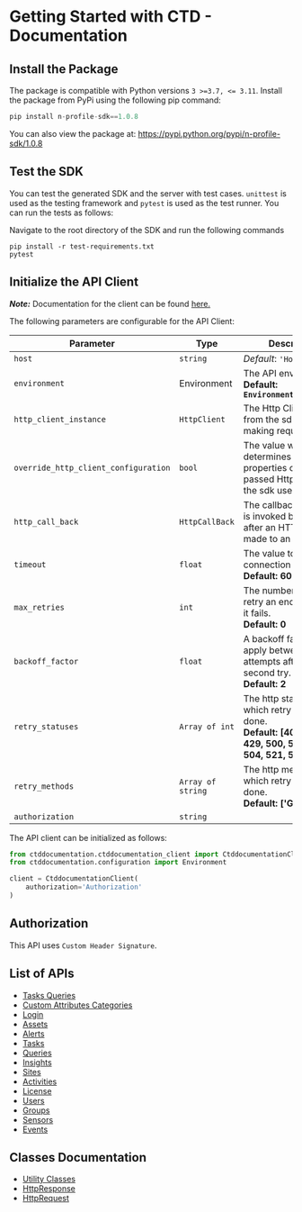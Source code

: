 
# Getting Started with CTD - Documentation

## Install the Package

The package is compatible with Python versions `3 >=3.7, <= 3.11`.
Install the package from PyPi using the following pip command:

```python
pip install n-profile-sdk==1.0.8
```

You can also view the package at:
https://pypi.python.org/pypi/n-profile-sdk/1.0.8

## Test the SDK

You can test the generated SDK and the server with test cases. `unittest` is used as the testing framework and `pytest` is used as the test runner. You can run the tests as follows:

Navigate to the root directory of the SDK and run the following commands

```
pip install -r test-requirements.txt
pytest
```

## Initialize the API Client

**_Note:_** Documentation for the client can be found [here.](https://www.github.com/Syed-Subtain/n-profile-python-sdk/tree/1.0.8/doc/client.md)

The following parameters are configurable for the API Client:

| Parameter | Type | Description |
|  --- | --- | --- |
| `host` | `string` | *Default*: `'HostValue'` |
| `environment` | Environment | The API environment. <br> **Default: `Environment.PRODUCTION`** |
| `http_client_instance` | `HttpClient` | The Http Client passed from the sdk user for making requests |
| `override_http_client_configuration` | `bool` | The value which determines to override properties of the passed Http Client from the sdk user |
| `http_call_back` | `HttpCallBack` | The callback value that is invoked before and after an HTTP call is made to an endpoint |
| `timeout` | `float` | The value to use for connection timeout. <br> **Default: 60** |
| `max_retries` | `int` | The number of times to retry an endpoint call if it fails. <br> **Default: 0** |
| `backoff_factor` | `float` | A backoff factor to apply between attempts after the second try. <br> **Default: 2** |
| `retry_statuses` | `Array of int` | The http statuses on which retry is to be done. <br> **Default: [408, 413, 429, 500, 502, 503, 504, 521, 522, 524]** |
| `retry_methods` | `Array of string` | The http methods on which retry is to be done. <br> **Default: ['GET', 'PUT']** |
| `authorization` | `string` |  |

The API client can be initialized as follows:

```python
from ctddocumentation.ctddocumentation_client import CtddocumentationClient
from ctddocumentation.configuration import Environment

client = CtddocumentationClient(
    authorization='Authorization'
)
```

## Authorization

This API uses `Custom Header Signature`.

## List of APIs

* [Tasks Queries](https://www.github.com/Syed-Subtain/n-profile-python-sdk/tree/1.0.8/doc/controllers/tasks-queries.md)
* [Custom Attributes Categories](https://www.github.com/Syed-Subtain/n-profile-python-sdk/tree/1.0.8/doc/controllers/custom-attributes-categories.md)
* [Login](https://www.github.com/Syed-Subtain/n-profile-python-sdk/tree/1.0.8/doc/controllers/login.md)
* [Assets](https://www.github.com/Syed-Subtain/n-profile-python-sdk/tree/1.0.8/doc/controllers/assets.md)
* [Alerts](https://www.github.com/Syed-Subtain/n-profile-python-sdk/tree/1.0.8/doc/controllers/alerts.md)
* [Tasks](https://www.github.com/Syed-Subtain/n-profile-python-sdk/tree/1.0.8/doc/controllers/tasks.md)
* [Queries](https://www.github.com/Syed-Subtain/n-profile-python-sdk/tree/1.0.8/doc/controllers/queries.md)
* [Insights](https://www.github.com/Syed-Subtain/n-profile-python-sdk/tree/1.0.8/doc/controllers/insights.md)
* [Sites](https://www.github.com/Syed-Subtain/n-profile-python-sdk/tree/1.0.8/doc/controllers/sites.md)
* [Activities](https://www.github.com/Syed-Subtain/n-profile-python-sdk/tree/1.0.8/doc/controllers/activities.md)
* [License](https://www.github.com/Syed-Subtain/n-profile-python-sdk/tree/1.0.8/doc/controllers/license.md)
* [Users](https://www.github.com/Syed-Subtain/n-profile-python-sdk/tree/1.0.8/doc/controllers/users.md)
* [Groups](https://www.github.com/Syed-Subtain/n-profile-python-sdk/tree/1.0.8/doc/controllers/groups.md)
* [Sensors](https://www.github.com/Syed-Subtain/n-profile-python-sdk/tree/1.0.8/doc/controllers/sensors.md)
* [Events](https://www.github.com/Syed-Subtain/n-profile-python-sdk/tree/1.0.8/doc/controllers/events.md)

## Classes Documentation

* [Utility Classes](https://www.github.com/Syed-Subtain/n-profile-python-sdk/tree/1.0.8/doc/utility-classes.md)
* [HttpResponse](https://www.github.com/Syed-Subtain/n-profile-python-sdk/tree/1.0.8/doc/http-response.md)
* [HttpRequest](https://www.github.com/Syed-Subtain/n-profile-python-sdk/tree/1.0.8/doc/http-request.md)

